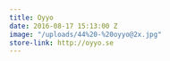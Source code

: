 ```yaml
---
title: Oyyo
date: 2016-08-17 15:13:00 Z
image: "/uploads/44%20-%20oyyo@2x.jpg"
store-link: http://oyyo.se
---
```


